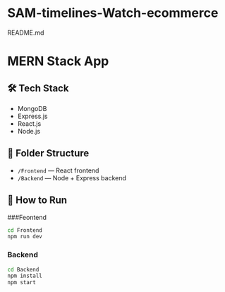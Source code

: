 # SAM-timelines-Watch-ecommerce
README.md
# MERN Stack App

## 🛠 Tech Stack

- MongoDB
- Express.js
- React.js
- Node.js

## 📂 Folder Structure

- `/Frontend` — React frontend
- `/Backend` — Node + Express backend

## 🚀 How to Run


###Feontend

```bash
cd Frontend
npm run dev

```
### Backend

```bash
cd Backend
npm install
npm start
```

